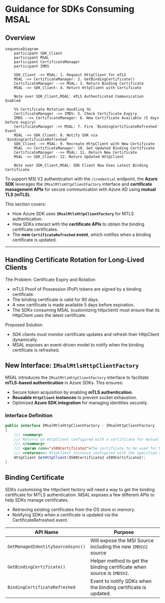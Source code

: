# Guidance for SDKs Consuming MSAL

## Overview

```mermaid
sequenceDiagram
    participant SDK_Client
    participant MSAL
    participant CertificateManager
    participant IMDS

    SDK_Client ->> MSAL: 1. Request HttpClient for mTLS
    MSAL ->> CertificateManager: 2. GetBindingCertificate()
    CertificateManager -->> MSAL: 3. Return Binding Certificate
    MSAL ->> SDK_Client: 4. Return HttpClient with Certificate

    Note over SDK_Client,MSAL: mTLS Authenticated Communication Enabled

    %% Certificate Rotation Handling %%
    CertificateManager ->> IMDS: 5. Check Certificate Expiry
    IMDS -->> CertificateManager: 6. New Certificate Available (5 days before expiry)
    CertificateManager ->> MSAL: 7. Fire `BindingCertificateRefreshed` Event
    MSAL ->> SDK_Client: 8. Notify SDK via `BindingCertificateRefreshed`
    SDK_Client ->> MSAL: 9. Recreate HttpClient with New Certificate
    MSAL ->> CertificateManager: 10. Get Updated Binding Certificate
    CertificateManager -->> MSAL: 11. Return New Certificate
    MSAL ->> SDK_Client: 12. Return Updated HttpClient

    Note over SDK_Client,MSAL: SDK Client Now Uses Latest Binding Certificate
```

To support MSI V2 authentication with the `/credential` endpoint, the **Azure SDK** leverages the `IMsalMtlsHttpClientFactory` interface and **certificate management APIs** for secure communication with Azure AD using **mutual TLS (mTLS)**.

This section covers:
- How Azure SDK uses **`IMsalMtlsHttpClientFactory`** for MTLS authentication.
- How SDKs interact with the **certificate APIs** to obtain the binding certificate certificates.
- The **new `CertificateRefreshed` event**, which notifies when a binding certificate is updated.

---

## **Handling Certificate Rotation for Long-Lived Clients**

The Problem: Certificate Expiry and Rotation

- mTLS Proof of Possession (PoP) tokens are signed by a binding certificate.
- The binding certificate is valid for 90 days.
- A new certificate is made available 5 days before expiration.
- The SDKs consuming MSAL (customizing httpclient) must ensure that its HttpClient uses the latest certificate.

Proposed Solution
- SDK clients must monitor certificate updates and refresh their HttpClient dynamically.
- MSAL exposes an event-driven model to notify when the binding certificate is refreshed.

## **New Interface: `IMsalMtlsHttpClientFactory`**

MSAL introduces the `IMsalMtlsHttpClientFactory` interface to facilitate **mTLS-based authentication** in Azure SDKs. This ensures:
- Secure token acquisition by enabling **mTLS authentication**.
- **Reusable `HttpClient` instances** to prevent socket exhaustion.
- Optimized **Azure SDK integration** for managing identities securely.

### **Interface Definition**

```csharp
public interface IMsalMtlsHttpClientFactory : IMsalHttpClientFactory
{
    /// <summary>
    /// Returns an HttpClient configured with a certificate for mutual TLS authentication.
    /// </summary>
    /// <param name="x509Certificate2">The certificate to be used for MTLS authentication.</param>
    /// <returns>An HttpClient instance configured with the specified certificate.</returns>
    HttpClient GetHttpClient(X509Certificate2 x509Certificate2);
}
```

## **Binding Certificate**

SDKs customizing the httpclient factory will need a way to get the binding certificate for MTLS authentication. MSAL exposes a few different APIs to help SDKs manage certificates.

- Retrieving existing certificates from the OS store or memory.
- Notifying SDKs when a certificate is updated via the CertificateRefreshed event.

| API Name                         | Purpose                                                                            |
|----------------------------------|------------------------------------------------------------------------------------|
| `GetManagedIdentitySourceAsync()`| Will expose the MSI Source including the new `IMDSV2` source                       |
| `GetBindingCertificate()`        | Helper method to get the binding certificate when source is `IMDSV2`.              |
| `BindingCertificateRefreshed`    | Event to notify SDKs when the binding certificate is updated.                      |



